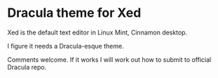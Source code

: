 # Dracula theme for Xed

Xed is the default text editor in Linux Mint, Cinnamon desktop.

I figure it needs a Dracula-esque theme.

Comments welcome. If it works I will work out how to submit to official Dracula repo.
